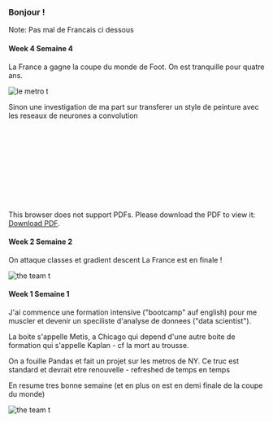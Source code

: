 ### Bonjour !

Note: Pas mal de Francais ci dessous

#### Week 4  Semaine 4

La France a gagne la coupe du monde de Foot. On est tranquille pour quatre ans.


<img src="https://cdn-media.rtl.fr/online/image/2018/0716/7794131492_la-station-charles-de-gaulle-etoiles.PNG" alt="le metro t"/>

Sinon une investigation de ma part sur transferer un style de peinture avec
les reseaux de neurones a convolution

<object data="https://github.com/gillesbouyer/gillesbouyer.github.io/blob/master//GillesB_Neural_Style _Transfer_July232018.pdf" type="application/pdf" width="700px" height="700px">
    <embed src="https://github.com/gillesbouyer/gillesbouyer.github.io/blob/master//GillesB_Neural_Style _Transfer_July232018.pdf">
        <p>This browser does not support PDFs. Please download the PDF to view it: <a href="https://github.com/gillesbouyer/gillesbouyer.github.io/blob/master/GillesB_Neural_Style _Transfer_July232018.pdf">Download PDF</a>.</p>
    </embed>
</object>


#### Week 2  Semaine 2

On attaque classes et gradient descent 
La France est en finale !

<img src="https://cdn-media.rtl.fr/online/image/2018/0711/7794071757_le-parisien.PNG" alt="the team t"/>
 
#### Week 1  Semaine 1

J'ai commence une formation intensive ("bootcamp" auf english) pour me muscler
et devenir un speciliste d'analyse de donnees ("data scientist").

La boite s'appelle Metis, a Chicago qui depend d'une autre boite de formation
qui s'appelle Kaplan - cf la mort au trousse.

On a fouille Pandas et fait un projet sur les metros de NY.
Ce truc est standard et devrait etre renouvelle - refreshed de temps en temps

En resume tres bonne semaine (et en plus on est en demi finale de la coupe du monde)

<img src="https://cdn-s-www.leprogres.fr/images/71F1E28B-8699-4D0B-9EAE-44C2F1C2AA86/LPR_v1_02/souriants-et-disciplines-les-23-joueurs-de-didier-deschamps-ont-pris-la-pause-pour-la-photo-officielle-photo-afp-franck-fife-1527709644.jpg" alt="the team t"/>
 
